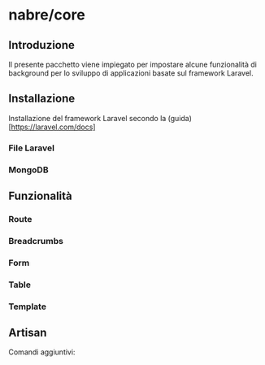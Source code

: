 # nabre/core
## Introduzione
Il presente pacchetto viene impiegato per impostare alcune funzionalità di background per lo sviluppo di applicazioni basate sul framework Laravel.
## Installazione
Installazione del framework Laravel secondo la (guida)[https://laravel.com/docs]
### File Laravel

### MongoDB

## Funzionalità
### Route
### Breadcrumbs
### Form
### Table
### Template

## Artisan
Comandi aggiuntivi: